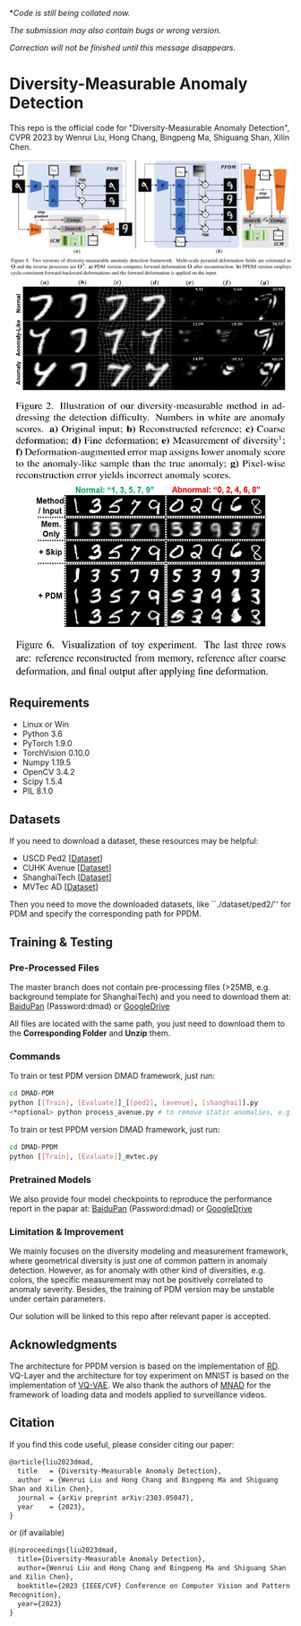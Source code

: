 **Code is still being collated now.*

*The submission may also contain bugs or wrong version.*

*Correction will not be finished until this message disappears.*

# Diversity-Measurable Anomaly Detection
This repo is the official code for "Diversity-Measurable Anomaly Detection", CVPR 2023 by Wenrui Liu, Hong Chang, Bingpeng Ma, Shiguang Shan, Xilin Chen.

<img src="./DMAD.JPG" title="Logo" width="1000" /> 

<div align="center">
    <img src="./MNIST1.JPG" width="490" height="360"/><img src="./MNIST2.JPG" width="490" height="350"/>
</div>

## Requirements

- Linux or Win
- Python 3.6
- PyTorch 1.9.0
- TorchVision 0.10.0
- Numpy 1.19.5
- OpenCV 3.4.2
- Scipy 1.5.4
- PIL 8.1.0


## Datasets
If you need to download a dataset, these resources may be helpful:
* USCD Ped2 [[Dataset](http://www.svcl.ucsd.edu/projects/anomaly/UCSD_Anomaly_Dataset.tar.gz)]
* CUHK Avenue [[Dataset](http://www.cse.cuhk.edu.hk/leojia/projects/detectabnormal/Avenue_Dataset.zip)]
* ShanghaiTech [[Dataset](https://github.com/StevenLiuWen/ano_pred_cvpr2018)]
* MVTec AD [[Dataset](https://www.mvtec.com/company/research/datasets/mvtec-ad)]

Then you need to move the downloaded datasets, like ``./dataset/ped2/'' for PDM and specify the corresponding path for PPDM.


## Training & Testing
### Pre-Processed Files
The master branch does not contain pre-processing files (>25MB, e.g. background template for ShanghaiTech) and you need to download them at:
[BaiduPan](https://pan.baidu.com/s/1n9ko5szFRjdYxHGbBK0TUw) (Password:dmad) or
[GoogleDrive](https://drive.google.com/drive/folders/1PlRZmTFEQ7_CsrCLP9YI83rvWuAID5DF?usp=sharing)

All files are located with the same path, you just need to download them to the **Corresponding Folder** and **Unzip** them.


### Commands
To train or test PDM version DMAD framework, just run:
```bash
cd DMAD-PDM
python [[Train], [Evaluate]]_[[ped2], [avenue], [shanghai]].py
<*optional> python process_avenue.py # to remove static anomalies, e.g. bag and a sitting person on the left side of the screen in dir_1 and dir_2
```

To train or test PPDM version DMAD framework, just run:
```bash
cd DMAD-PPDM
python [[Train], [Evaluate]]_mvtec.py
```

### Pretrained Models
We also provide four model checkpoints to reproduce the performance report in the papar at:
[BaiduPan](https://pan.baidu.com/s/1n9ko5szFRjdYxHGbBK0TUw) (Password:dmad) or
[GoogleDrive](https://drive.google.com/drive/folders/1PlRZmTFEQ7_CsrCLP9YI83rvWuAID5DF?usp=sharing)


### Limitation & Improvement
We mainly focuses on the diversity modeling and measurement framework, where geometrical diversity is just one of common pattern in
anomaly detection. However, as for anomaly with other kind of diversities, e.g. colors,
the specific measurement may not be positively correlated to anomaly severity.
Besides, the training of PDM version may be unstable under certain parameters. 

Our solution will be linked to this repo after relevant paper is accepted.


## Acknowledgments
The architecture for PPDM version is based on the implementation of 
[RD](https://github.com/hq-deng/RD4AD).
VQ-Layer and the architecture for toy experiment on MNIST is based on the implementation of 
[VQ-VAE](https://github.com/AntixK/PyTorch-VAE).
We also thank the authors of [MNAD](https://github.com/cvlab-yonsei/MNAD) 
for the framework of loading data and models applied to surveillance videos.


## Citation
If you find this code useful, please consider citing our paper:
```
@article{liu2023dmad,
  title   = {Diversity-Measurable Anomaly Detection}, 
  author  = {Wenrui Liu and Hong Chang and Bingpeng Ma and Shiguang Shan and Xilin Chen},
  journal = {arXiv preprint arXiv:2303.05047},
  year    = {2023},
}
```
or (if available)
```
@inproceedings{liu2023dmad,
  title={Diversity-Measurable Anomaly Detection},
  author={Wenrui Liu and Hong Chang and Bingpeng Ma and Shiguang Shan and Xilin Chen},
  booktitle={2023 {IEEE/CVF} Conference on Computer Vision and Pattern Recognition},
  year={2023}
}
```
